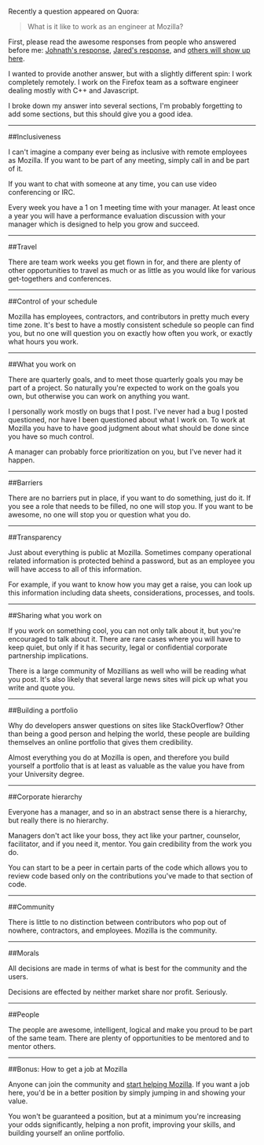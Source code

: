 Recently a question appeared on Quora:

> What is it like to work as an engineer at Mozilla?

First, please read the awesome responses from people who answered before me: [Johnath's response][1], [Jared's response][2], and [others will show up here][3].

I wanted to provide another answer, but with a slightly different spin: I work completely remotely.  I work on the Firefox team as a software engineer dealing mostly with C++ and Javascript.

I broke down my answer into several sections, I'm probably forgetting to add some sections, but this should give you a good idea.

---

##Inclusiveness

I can't imagine a company ever being as inclusive with remote employees as Mozilla.
If you want to be part of any meeting, simply call in and be part of it.

If you want to chat with someone at any time, you can use video conferencing or IRC.

Every week you have a 1 on 1 meeting time with your manager.  At least once a year you will have a performance evaluation discussion with your manager which is designed to help you grow and succeed.

---

##Travel

There are team work weeks you get flown in for, and there are plenty of other opportunities to travel as much or as little as you would like for various get-togethers and conferences.

---

##Control of your schedule

Mozilla has employees, contractors, and contributors in pretty much every time zone.
It's best to have a mostly consistent schedule so people can find you, but no one will question you on exactly how often you work, or exactly what hours you work.

---

##What you work on

There are quarterly goals, and to meet those quarterly goals you may be part of a project.
So naturally you're expected to work on the goals you own, but otherwise you can work on anything you want.

I personally work mostly on bugs that I post.  I've never had a bug I posted questioned, nor have I been questioned about what I work on.
To work at Mozilla you have to have good judgment about what should be done since you have so much control.

A manager can probably force prioritization on you, but I've never had it happen.

---

##Barriers

There are no barriers put in place, if you want to do something, just do it.
If you see a role that needs to be filled, no one will stop you.
If you want to be awesome, no one will stop you or question what you do.

---

##Transparency

Just about everything is public at Mozilla.  Sometimes company operational related information is protected behind a password, but as an employee you will have access to all of this information.

For example, if you want to know how you may get a raise, you can look up this information including data sheets, considerations, processes, and tools.

---

##Sharing what you work on

If you work on something cool, you can not only talk about it, but you're encouraged to talk about it.
There are rare cases where you will have to keep quiet, but only if it has security, legal or confidential corporate partnership implications.

There is a large community of Mozillians as well who will be reading what you post.  It's also likely that several large news sites will pick up what you write and quote you.

---

##Building a portfolio

Why do developers answer questions on sites like StackOverflow?  Other than being a good person and helping the world, these people are building themselves an online portfolio that gives them credibility.

Almost everything you do at Mozilla is open, and therefore you build yourself a portfolio that is at least as valuable as the value you have from your University degree.

---

##Corporate hierarchy

Everyone has a manager, and so in an abstract sense there is a hierarchy, but really there is no hierarchy.

Managers don't act like your boss, they act like your partner, counselor, facilitator, and if you need it, mentor.
You gain credibility from the work you do.  

You can start to be a peer in certain parts of the code which allows you to review code based only on the contributions you've made to that section of code.

---

##Community

There is little to no distinction between contributors who pop out of nowhere, contractors, and employees.
Mozilla is the community.

---

##Morals

All decisions are made in terms of what is best for the community and the users.

Decisions are effected by neither market share nor profit.
Seriously.

---

##People

The people are awesome, intelligent, logical and make you proud to be part of the same team.  There are plenty of opportunities to be mentored and to mentor others.

---

##Bonus: How to get a job at Mozilla

Anyone can join the community and [start helping Mozilla][4]. If you want a job here, you'd be in a better position by simply jumping in and showing your value.  

You won't be guaranteed a position, but at a minimum you're increasing your odds significantly, helping a non profit, improving your skills, and building yourself an online portfolio.

[1]: http://blog.johnath.com/2012/08/02/what-is-it-like/
[2]: http://msujaws.wordpress.com/2012/08/01/what-is-it-like-to-work-as-an-engineer-at-mozilla/
[3]: http://www.quora.com/Mozilla/What-is-it-like-to-work-as-an-engineer-at-Mozilla
[4]: http://www.mozilla.org/en-US/contribute/

